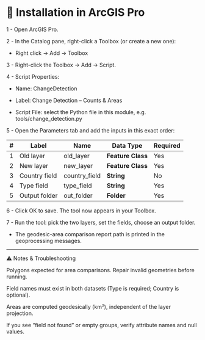 # 🔧 Installation in ArcGIS Pro

1 - Open ArcGIS Pro.

2 - In the Catalog pane, right-click a Toolbox (or create a new one):

- Right click → Add → Toolbox

3 - Right-click the Toolbox → Add → Script.

4 - Script Properties:

- Name: ChangeDetection

- Label: Change Detection – Counts & Areas

- Script File: select the Python file in this module, e.g. tools/change_detection.py

5 - Open the Parameters tab and add the inputs in this exact order:


| # | Label         | Name            | Data Type         | Required |
| - | ------------- | --------------- | ----------------- | -------- |
| 1 | Old layer     | old_layer       | **Feature Class** | Yes      |
| 2 | New layer     | new_layer       | **Feature Class** | Yes      |
| 3 | Country field | country_field   | **String**        | No       |
| 4 | Type field    | type_field      | **String**        | Yes      |
| 5 | Output folder | out_folder      | **Folder**        | Yes      |


6 - Click OK to save. The tool now appears in your Toolbox.

7 - Run the tool: pick the two layers, set the fields, choose an output folder.

- The geodesic-area comparison report path is printed in the geoprocessing messages.


-------------------------------

⚠️ Notes & Troubleshooting

Polygons expected for area comparisons. Repair invalid geometries before running.

Field names must exist in both datasets (Type is required; Country is optional).

Areas are computed geodesically (km²), independent of the layer projection.

If you see “field not found” or empty groups, verify attribute names and null values.
